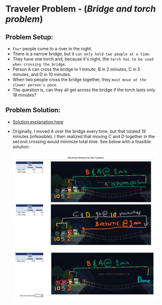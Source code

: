 # Traveler Problem - (*Bridge and torch problem*)

## Problem Setup: 

* `Four` people come to a river in the night. 
* There is a narrow bridge, but it `can only hold two people at a time`. 
* They have one torch and, because it's night, the `torch has to be used when crossing the bridge`. 
* Person A can cross the bridge in 1 minute, B in 2 minutes, C in 5 minutes, and D in 10 minutes. 
* When two people cross the bridge together, they `must move at the slower person's pace`. 
* The question is, can they all get across the bridge if the torch lasts only 18 minutes?

## Problem Solution:
* [Solution explanation here](https://en.wikipedia.org/wiki/Bridge_and_torch_problem)
* Originally, I moved A over the bridge every time, but that totaled 19 minutes (infeasible). I then realized that moving C and D together in the second crossing would minimize total time. See below with a feasible solution:

    <img src = 'Solution 1.1.png' width = 600> <br>
    <img src = 'Solution 1.2.png' width = 600> <br>